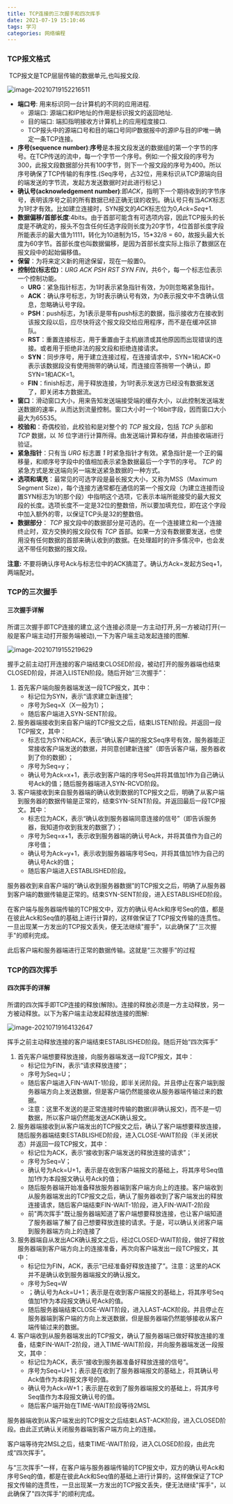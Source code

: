 ```yaml
---
title: TCP连接的三次握手和四次挥手
date: 2021-07-19 15:10:46
tags: 学习
categories: 网络编程
---
```


### TCP报文格式

​	TCP报文是TCP层层传输的数据单元,也叫报文段.

![image-20210719152216511](TCP连接的三次握手和四次挥手/image-20210719152216511.png)

- **端口号**: 用来标识同一台计算机的不同的应用进程.
  - 源端口: 源端口和IP地址的作用是标识报文的返回地址.
  - 目的端口: 端扣指明接收方计算机上的应用程度接口.
  - TCP报头中的源端口号和目的端口号同IP数据报中的源IP与目的IP唯一确定一条TCP连接。
- **序号(sequence number)**:**序号**是本报文段发送的数据组的第一个字节的序号。在TCP传送的流中，每一个字节一个序号。例如:一个报文段的序号为300，此报文段数据部分共有100字节，则下一个报文段的序号为400。所以序号确保了TCP传输的有序性.(Seq序号，占32位，用来标识从TCP源端向目的端发送的字节流，发起方发送数据时对此进行标记.)
- **确认号(acknowledgement number)**:即*ACK*，指明下一个期待收到的字节序号，表明该序号之前的所有数据已经正确无误的收到。确认号只有当*ACK*标志为1时才有效。比如建立连接时，SYN报文的*ACK*标志位为0,*Ack*=*Seq*+1.
- **数据偏移/首部长度**:4bits。由于首部可能含有可选项内容，因此TCP报头的长度是不确定的，报头不包含任何任选字段则长度为20字节，4位首部长度字段所能表示的最大值为1111，转化为10进制为15，15*32/8 = 60，故报头最大长度为60字节。首部长度也叫数据偏移，是因为首部长度实际上指示了数据区在报文段中的起始偏移值。
- **保留**：为将来定义新的用途保留，现在一般置0。
- **控制位(标志位)**：*URG*  *ACK*  *PSH*  *RST*  *SYN*  *FIN*，共6个，每一个标志位表示一个控制功能。
  - **URG**：紧急指针标志，为1时表示紧急指针有效，为0则忽略紧急指针。
  - **ACK**：确认序号标志，为1时表示确认号有效，为0表示报文中不含确认信息，忽略确认号字段。
  - **PSH**：push标志，为1表示是带有push标志的数据，指示接收方在接收到该报文段以后，应尽快将这个报文段交给应用程序，而不是在缓冲区排队。
  - **RST**：重置连接标志，用于重置由于主机崩溃或其他原因而出现错误的连接。或者用于拒绝非法的报文段和拒绝连接请求。
  - **SYN**：同步序号，用于建立连接过程，在连接请求中，SYN=1和ACK=0表示该数据段没有使用捎带的确认域，而连接应答捎带一个确认，即SYN=1和ACK=1。
  - **FIN**：finish标志，用于释放连接，为1时表示发送方已经没有数据发送了，即关闭本方数据流。
- **窗口**：滑动窗口大小，用来告知发送端接受端的缓存大小，以此控制发送端发送数据的速率，从而达到流量控制。窗口大小时一个16bit字段，因而窗口大小最大为65535。
- **校验和**：奇偶校验，此校验和是对整个的 *TCP* 报文段，包括 *TCP* 头部和 *TCP* 数据，以 *16* 位字进行计算所得。由发送端计算和存储，并由接收端进行验证。
- **紧急指针**：只有当 *URG* 标志置 *1* 时紧急指针才有效。紧急指针是一个正的偏移量，和顺序号字段中的值相加表示紧急数据最后一个字节的序号。 *TCP* 的紧急方式是发送端向另一端发送紧急数据的一种方式。
- **选项和填充**：最常见的可选字段是最长报文大小，又称为MSS（Maximum Segment Size），每个连接方通常都在通信的第一个报文段（为建立连接而设置SYN标志为1的那个段）中指明这个选项，它表示本端所能接受的最大报文段的长度。选项长度不一定是32位的整数倍，所以要加填充位，即在这个字段中加入额外的零，以保证TCP头是32的整数倍。
- **数据部分**： *TCP* 报文段中的数据部分是可选的。在一个连接建立和一个连接终止时，双方交换的报文段仅有 *TCP* 首部。如果一方没有数据要发送，也使用没有任何数据的首部来确认收到的数据。在处理超时的许多情况中，也会发送不带任何数据的报文段。

**注意:** 不要将确认序号Ack与标志位中的ACK搞混了。确认方Ack=发起方Seq+1，两端配对。

### TCP的三次握手

#### 三次握手详解

​	所谓三次握手即TCP连接的建立,这个连接必须是一方主动打开,另一方被动打开(一般是客户端主动打开服务端被动),一下为客户端主动发起连接的图解.

![image-20210719155219629](TCP连接的三次握手和四次挥手/image-20210719155219629.png)

握手之前主动打开连接的客户端结束CLOSED阶段，被动打开的服务器端也结束CLOSED阶段，并进入LISTEN阶段。随后开始“三次握手”：

1. 首先客户端向服务器端发送一段TCP报文，其中：
   - 标记位为SYN，表示“请求建立新连接”;
   - 序号为Seq=X（X一般为1）；
   - 随后客户端进入SYN-SENT阶段。
2. 服务器端接收到来自客户端的TCP报文之后，结束LISTEN阶段。并返回一段TCP报文，其中：
   - 标志位为SYN和ACK，表示“确认客户端的报文Seq序号有效，服务器能正常接收客户端发送的数据，并同意创建新连接”（即告诉客户端，服务器收到了你的数据）；
   - 序号为Seq=y；
   - 确认号为Ack=x+1，表示收到客户端的序号Seq并将其值加1作为自己确认号Ack的值；随后服务器端进入SYN-RCVD阶段。
3. 客户端接收到来自服务器端的确认收到数据的TCP报文之后，明确了从客户端到服务器的数据传输是正常的，结束SYN-SENT阶段。并返回最后一段TCP报文。其中：
   - 标志位为ACK，表示“确认收到服务器端同意连接的信号”（即告诉服务器，我知道你收到我发的数据了）；
   - 序号为Seq=x+1，表示收到服务器端的确认号Ack，并将其值作为自己的序号值；
   - 确认号为Ack=y+1，表示收到服务器端序号Seq，并将其值加1作为自己的确认号Ack的值；
   - 随后客户端进入ESTABLISHED阶段。

服务器收到来自客户端的“确认收到服务器数据”的TCP报文之后，明确了从服务器到客户端的数据传输是正常的。结束SYN-SENT阶段，进入ESTABLISHED阶段。

在客户端与服务器端传输的TCP报文中，双方的确认号Ack和序号Seq的值，都是在彼此Ack和Seq值的基础上进行计算的，这样做保证了TCP报文传输的连贯性。一旦出现某一方发出的TCP报文丢失，便无法继续"握手"，以此确保了"三次握手"的顺利完成。

此后客户端和服务器端进行正常的数据传输。这就是“三次握手”的过程

### TCP的四次挥手

#### 四次挥手的详解

所谓的四次挥手即TCP连接的释放(解除)。连接的释放必须是一方主动释放，另一方被动释放。以下为客户端主动发起释放连接的图解:

![image-20210719164132647](TCP连接的三次握手和四次挥手/image-20210719164132647.png)

挥手之前主动释放连接的客户端结束ESTABLISHED阶段。随后开始“四次挥手”

1. 首先客户端想要释放连接，向服务器端发送一段TCP报文，其中：
   - 标记位为FIN，表示“请求释放连接“；
   - 序号为Seq=U；
   - 随后客户端进入FIN-WAIT-1阶段，即半关闭阶段。并且停止在客户端到服务器端方向上发送数据，但是客户端仍然能接收从服务器端传输过来的数据。
   - 注意：这里不发送的是正常连接时传输的数据(非确认报文)，而不是一切数据，所以客户端仍然能发送ACK确认报文。
2. 服务器端接收到从客户端发出的TCP报文之后，确认了客户端想要释放连接，随后服务器端结束ESTABLISHED阶段，进入CLOSE-WAIT阶段（半关闭状态）并返回一段TCP报文，其中：
   - 标记位为ACK，表示“接收到客户端发送的释放连接的请求”；
   - 序号为Seq=V；
   - 确认号为Ack=U+1，表示是在收到客户端报文的基础上，将其序号Seq值加1作为本段报文确认号Ack的值；
   - 随后服务器端开始准备释放服务器端到客户端方向上的连接。客户端收到从服务器端发出的TCP报文之后，确认了服务器收到了客户端发出的释放连接请求，随后客户端结束FIN-WAIT-1阶段，进入FIN-WAIT-2阶段
   - 前"两次挥手"既让服务器端知道了客户端想要释放连接，也让客户端知道了服务器端了解了自己想要释放连接的请求。于是，可以确认关闭客户端到服务器端方向上的连接了
3. 服务器端自从发出ACK确认报文之后，经过CLOSED-WAIT阶段，做好了释放服务器端到客户端方向上的连接准备，再次向客户端发出一段TCP报文，其中：
   - 标记位为FIN，ACK，表示“已经准备好释放连接了”。注意：这里的ACK并不是确认收到服务器端报文的确认报文。
   - 序号为Seq=W
   - ；确认号为Ack=U+1；表示是在收到客户端报文的基础上，将其序号Seq值加1作为本段报文确认号Ack的值。
   - 随后服务器端结束CLOSE-WAIT阶段，进入LAST-ACK阶段。并且停止在服务器端到客户端的方向上发送数据，但是服务器端仍然能够接收从客户端传输过来的数据。
4. 客户端收到从服务器端发出的TCP报文，确认了服务器端已做好释放连接的准备，结束FIN-WAIT-2阶段，进入TIME-WAIT阶段，并向服务器端发送一段报文，其中：
   - 标记位为ACK，表示“接收到服务器准备好释放连接的信号”。
   - 序号为Seq=U+1；表示是在收到了服务器端报文的基础上，将其确认号Ack值作为本段报文序号的值。
   - 确认号为Ack=W+1；表示是在收到了服务器端报文的基础上，将其序号Seq值作为本段报文确认号的值。
   - 随后客户端开始在TIME-WAIT阶段等待2MSL

服务器端收到从客户端发出的TCP报文之后结束LAST-ACK阶段，进入CLOSED阶段。由此正式确认关闭服务器端到客户端方向上的连接。

客户端等待完2MSL之后，结束TIME-WAIT阶段，进入CLOSED阶段，由此完成“四次挥手”。

与“三次挥手”一样，在客户端与服务器端传输的TCP报文中，双方的确认号Ack和序号Seq的值，都是在彼此Ack和Seq值的基础上进行计算的，这样做保证了TCP报文传输的连贯性，一旦出现某一方发出的TCP报文丢失，便无法继续"挥手"，以此确保了"四次挥手"的顺利完成。


